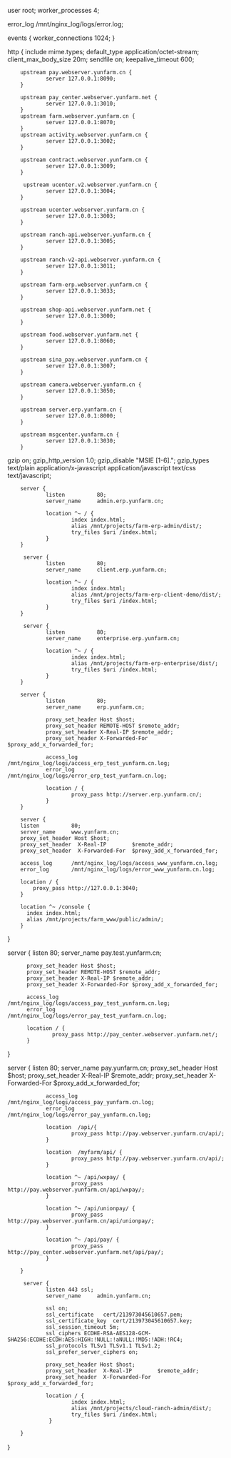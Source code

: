 user root;
worker_processes 4;

error_log  /mnt/nginx_log/logs/error.log;

events {
  worker_connections 1024;
}

http {
    include       mime.types;
    default_type  application/octet-stream;
    client_max_body_size 20m;
    sendfile on;
    keepalive_timeout  600;

        upstream pay.webserver.yunfarm.cn {
                server 127.0.0.1:8090;
        }

        upstream pay_center.webserver.yunfarm.net {
                server 127.0.0.1:3010;
        }
        upstream farm.webserver.yunfarm.cn {
                server 127.0.0.1:8070;
        }
        upstream activity.webserver.yunfarm.cn {
                server 127.0.0.1:3002;
        }

        upstream contract.webserver.yunfarm.cn {
                server 127.0.0.1:3009;
        }

         upstream ucenter.v2.webserver.yunfarm.cn {
                server 127.0.0.1:3004;
        }

        upstream ucenter.webserver.yunfarm.cn {
                server 127.0.0.1:3003;
        }

        upstream ranch-api.webserver.yunfarm.cn {
                server 127.0.0.1:3005;
        }

        upstream ranch-v2-api.webserver.yunfarm.cn {
                server 127.0.0.1:3011;
        }

        upstream farm-erp.webserver.yunfarm.cn {
                server 127.0.0.1:3033;
        }

        upstream shop-api.webserver.yunfarm.net {
                server 127.0.0.1:3000;
        }

        upstream food.webserver.yunfarm.net {
                server 127.0.0.1:8060;
        }

        upstream sina_pay.webserver.yunfarm.cn {
                server 127.0.0.1:3007;
        }

        upstream camera.webserver.yunfarm.cn {
                server 127.0.0.1:3050;
        }

        upstream server.erp.yunfarm.cn {
                server 127.0.0.1:8000;
        }

        upstream msgcenter.yunfarm.cn {
                server 127.0.0.1:3030;
        }

 gzip on;
    gzip_http_version 1.0;
    gzip_disable "MSIE [1-6].";
    gzip_types text/plain application/x-javascript application/javascript text/css text/javascript;


        server {
                listen          80;
                server_name     admin.erp.yunfarm.cn;

                location ^~ / {
                        index index.html;
                        alias /mnt/projects/farm-erp-admin/dist/;
                        try_files $uri /index.html;
                }
        }

         server {
                listen          80;
                server_name     client.erp.yunfarm.cn;

                location ^~ / {
                        index index.html;
                        alias /mnt/projects/farm-erp-client-demo/dist/;
                        try_files $uri /index.html;
                }
        }
        
         server {
                listen          80;
                server_name     enterprise.erp.yunfarm.cn;

                location ^~ / {
                        index index.html;
                        alias /mnt/projects/farm-erp-enterprise/dist/;
                        try_files $uri /index.html;
                }
        }

        server {
                listen          80;
                server_name     erp.yunfarm.cn;

                proxy_set_header Host $host;
                proxy_set_header REMOTE-HOST $remote_addr;
                proxy_set_header X-Real-IP $remote_addr;
                proxy_set_header X-Forwarded-For $proxy_add_x_forwarded_for;

                access_log      /mnt/nginx_log/logs/access_erp_test_yunfarm.cn.log;
                error_log       /mnt/nginx_log/logs/error_erp_test_yunfarm.cn.log;

                location / {
                        proxy_pass http://server.erp.yunfarm.cn/;
                }
        }
        
        server {
        listen          80;
        server_name     www.yunfarm.cn;
        proxy_set_header Host $host;
        proxy_set_header  X-Real-IP        $remote_addr;
        proxy_set_header  X-Forwarded-For  $proxy_add_x_forwarded_for;

        access_log      /mnt/nginx_log/logs/access_www_yunfarm.cn.log;
        error_log       /mnt/nginx_log/logs/error_www_yunfarm.cn.log;

        location / {
            proxy_pass http://127.0.0.1:3040;
        }

        location ^~ /console {
          index index.html;
          alias /mnt/projects/farm_www/public/admin/;
        }
   }

   server {
          listen 80;
          server_name pay.test.yunfarm.cn;

          proxy_set_header Host $host;
          proxy_set_header REMOTE-HOST $remote_addr;
          proxy_set_header X-Real-IP $remote_addr;
          proxy_set_header X-Forwarded-For $proxy_add_x_forwarded_for;

          access_log      /mnt/nginx_log/logs/access_pay_test_yunfarm.cn.log;
          error_log       /mnt/nginx_log/logs/error_pay_test_yunfarm.cn.log;

          location / {
                  proxy_pass http://pay_center.webserver.yunfarm.net/;
          }
   }

   server {
                listen 80;
                server_name pay.yunfarm.cn;
                proxy_set_header Host $host;
                proxy_set_header  X-Real-IP        $remote_addr;
                proxy_set_header  X-Forwarded-For  $proxy_add_x_forwarded_for;

                access_log      /mnt/nginx_log/logs/access_pay_yunfarm.cn.log;
                error_log       /mnt/nginx_log/logs/error_pay_yunfarm.cn.log;

                location  /api/{
                        proxy_pass http://pay.webserver.yunfarm.cn/api/;
                }

                location  /myfarm/api/ {
                        proxy_pass http://pay.webserver.yunfarm.cn/api/;
                }

                location ^~ /api/wxpay/ {
                        proxy_pass http://pay.webserver.yunfarm.cn/api/wxpay/;
                }

                location ^~ /api/unionpay/ {
                        proxy_pass http://pay.webserver.yunfarm.cn/api/unionpay/;
                }

                location ^~ /api/pay/ {
                        proxy_pass http://pay_center.webserver.yunfarm.net/api/pay/;
                }

        }

         server {
                listen 443 ssl;
                server_name     admin.yunfarm.cn;

                ssl on;
                ssl_certificate   cert/213973045610657.pem;
                ssl_certificate_key  cert/213973045610657.key;
                ssl_session_timeout 5m;
                ssl_ciphers ECDHE-RSA-AES128-GCM-SHA256:ECDHE:ECDH:AES:HIGH:!NULL:!aNULL:!MD5:!ADH:!RC4;
                ssl_protocols TLSv1 TLSv1.1 TLSv1.2;
                ssl_prefer_server_ciphers on;

                proxy_set_header Host $host;
                proxy_set_header  X-Real-IP        $remote_addr;
                proxy_set_header  X-Forwarded-For  $proxy_add_x_forwarded_for;

                location / {
                        index index.html;
                        alias /mnt/projects/cloud-ranch-admin/dist/;
                        try_files $uri /index.html;
                 }

        }

｝


